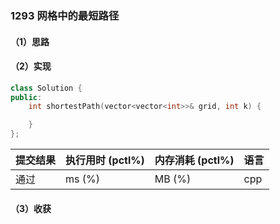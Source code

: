 ### 1293 网格中的最短路径

#### （1）思路

#### （2）实现

```cpp
class Solution {
public:
    int shortestPath(vector<vector<int>>& grid, int k) {

    }
};
```

| 提交结果 | 执行用时 (pctl%) | 内存消耗 (pctl%) | 语言 |
|:---------|:-----------------|:-----------------|:-----|
| 通过     |  ms (%)   |  MB (%)  | cpp  |

#### （3）收获
